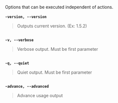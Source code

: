 Options that can be executed independent of actions.
<br /><br />
<strong><code>-version, --version</code></strong>
<blockquote>Outputs current version. (Ex: 1.5.2)</blockquote>

<br />
<strong><code>-v, --verbose</code></strong>
<blockquote>Verbose output. Must be first parameter</blockquote>

<br />
<strong><code>-q, --quiet</code></strong>
<blockquote>Quiet output. Must be first parameter</blockquote>

<br />
<strong><code>-advance, --advanced</code></strong>
<blockquote>Advance usage output</blockquote>